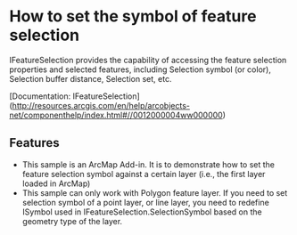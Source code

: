 # How to set the symbol of feature selection

IFeatureSelection provides the capability of accessing the feature selection properties and selected features, including Selection symbol (or color), Selection buffer distance, Selection set, etc. 

[Documentation: IFeatureSelection] 
(http://resources.arcgis.com/en/help/arcobjects-net/componenthelp/index.html#//0012000004ww000000)


## Features
* This sample is an ArcMap Add-in. It is to demonstrate how to set the feature selection symbol against a certain layer (i.e., the first layer loaded in ArcMap) 
* This sample can only work with Polygon feature layer. If you need to set selection symbol of a point layer, or line layer, you need to redefine ISymbol used in IFeatureSelection.SelectionSymbol based on the geometry type of the layer.
